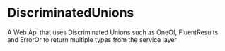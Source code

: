 # DiscriminatedUnions
A Web Api that uses Discriminated Unions such as OneOf, FluentResults and ErrorOr to return multiple types from the service layer
